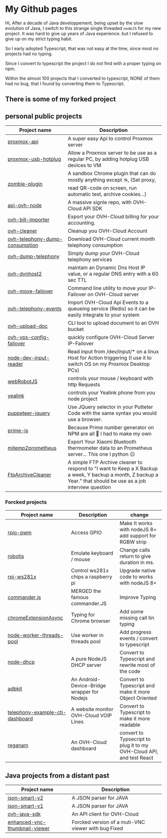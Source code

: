 # My Github pages

Hi, After a decade of Java developpement, being upset by the slow evolution of Java, I switch to this strange single threaded `nodeJS` for my new project. It was hard to give up years of Java experience. but I refused to give up on my strict typing habit.

So I early adopted Typescript, that was not easy at the time, since most no projects had no typing.

Since I convert to typescript the project I do not find with a proper typing on npm.

Within the almost 100 projects that I converted to typescript, NONE of them had no bug, that I found by converting them to Typescript.

## There is some of my forked project

## personal public projects

| Project name                                                                                                 | Description                                                                             |
|--------------------------------------------------------------------------------------------------------------|-----------------------------------------------------------------------------------------|
|[proxmox-api](https://github.com/UrielCh/proxmox-api)                                                         | A super easy Api to control Proxmox server                                              |
|[proxmox-usb-hotplug](https://github.com/UrielCh/proxmox-api/tree/master/proxmox-usb-hotplug)                 | Allow a Proxmox server to be use as a regular PC, by adding hotplug USB devices to VM   |
|[zombie-plugin](https://github.com/UrielCh/zombie-plugin)                                                     | A sandbox Chrome plugin that can do mostly anything except :coffee:, (Set proxy, read QR-code on screen, run automatic test, archive cookies...) |
|[api-ovh-node](https://github.com/UrielCh/api-ovh-node)                                                       | A massive signle repo, with OVH-Cloud API SDK                                           |
|[ovh-bill-importer](https://github.com/UrielCh/api-ovh-node/tree/master/samples/ovh-bill-importer)            | Export your OVH-Cloud billing for your accounting.                                      |
|[ovh-cleaner](https://github.com/UrielCh/api-ovh-node/tree/master/samples/ovh-cleaner)                        | Cleanup you OVH-Cloud Account                                                           |
|[ovh-telephony-dump-consumption](https://github.com/UrielCh/api-ovh-node/tree/master/samples/ovh-delete-service)| Download OVH-Cloud current month telephony consumption                                |
|[ovh-dump-telephony](https://github.com/UrielCh/api-ovh-node/tree/master/samples/ovh-dump-telephony)          | Simply dump your OVH-Cloud telephony services                                           |
|[ovh-dynhost2](https://github.com/UrielCh/api-ovh-node/tree/master/samples/ovh-dynhost2)                      | maintain an Dynamic Dns Host IP value, or a regular DNS entry with a 60 sec TTL         |
|[ovh-move-failover](https://github.com/UrielCh/api-ovh-node/tree/master/samples/ovh-move-failover)            | Command line utility to move your IP-Failover on OVH-Cloud server                       |
|[ovh-telephony-events](https://github.com/UrielCh/api-ovh-node/tree/master/samples/ovh-telephony-events)      |Import OVH-Cloud Api Events to a queueing service (Redis) so it can be easily integrate to your system |
|[ovh-upload-doc](https://github.com/UrielCh/api-ovh-node/tree/master/samples/ovh-upload-doc)                  | CLI tool to upload document to an OVH bucket                                            |
|[ovh-vps-config-failover](https://github.com/UrielCh/api-ovh-node/tree/master/samples/ovh-vps-config-failover)| quickly configure OVH-Cloud Server IP-Failover                                          |
|[node-dev-input-reader](https://github.com/UrielCh/node-dev-input-reader)                                     | Read input from /dev/input/* on a linux Host for Action triggering (I use it to switch OS on my Proxmox Desktop PCs) |
|[webRobotJS](https://github.com/UrielCh/webRobotJS)                                                           | controls your mouse / keyboard with http Requests                                       |
|[yealink](https://github.com/UrielCh/yealink)                                                                 | controls your Yealink phone from you node project                                       |
|[puppeteer-jquery](https://github.com/UrielCh/puppeteer-jquery)                                               | Use JQuery selector in your Putteter Code with the same syntax you would use a browser. |
|[prime-js](https://github.com/UrielCh/prime-js)                                                               | Because Prime number generator on NPM are all :shit: I had to make my own               |
|[mitemp2prometheus](https://github.com/UrielCh/mitemp2prometheus)                                             | Export Your Xiaomi Bluetooth thermometer data to an Prometheus server... This one I python :expressionless: |
|[FtpArchiveCleaner](https://github.com/UrielCh/FtpArchiveCleaner/blob/master/index.js)                        | A simple FTP Archive cleaner to respond to "I want to Keep a X Backup a week, Y backup a month, Z backup a Year." that should be use as a job interview question |

### Forcked projects

| Project name                                                                                 | Description                                  | change                                                               |
|----------------------------------------------------------------------------------------------|----------------------------------------------|----------------------------------------------------------------------|
|[rpio-pwm](https://github.com/UrielCh/rpio-pwm)                                               | Access GPIO                                  | Make It works with nodeJS 8+ add support for RGBW strip              |
|[robotjs](https://github.com/UrielCh/robotjs)                                                 | Emulate keyboard / mouse                     | Change calls return to give duration in ms.                          |
|[rpi-ws281x](https://github.com/UrielCh/rpi-ws281x)                                           | Control ws281x chips a raspberry pi          | Upgrade native code to works with nodeJS 8+                          |
|[commander.js](https://github.com/UrielCh/commander.js)                                       | MERGED the famous commander.JS               | Improve Typing                                                       |
|[chromeExtensionAsync](https://github.com/UrielCh/chromeExtensionAsync)                       | Typing for Chrome browser                    | Add some missing call tin typing                                     |
|[node-worker-threads-pool](https://github.com/UrielCh/node-worker-threads-pool)               | Use worker in threads pool                   | Add progress events / convert to typescript                          |
|[node-dhcp](https://github.com/UrielCh/node-dhcp)                                             | A pure NodeJS DHCP server                    | Convert to Typescript and rewrite most of the code                   |
|[adbkit](https://github.com/UrielCh/adbkit)                                                   | An Android-Device-Bridge wrapper for Nodejs  | Convert to Typescript and make it more Object Oriented               |
|[telephony-example-cti-dashboard](https://github.com/UrielCh/telephony-example-cti-dashboard) | A website monitor OVH-Cloud VOIP Lines       | Convert to Typescript to make it more readable                       |
|[reganam](https://github.com/UrielCh/reganam)                                                 | An OVH-Cloud dashboard                       | convert to Typsecript to plug it to my OVH-Cloud API, and test React |

## Java projects from a distant past

| Project name                                                                                 | Description                                         |
|----------------------------------------------------------------------------------------------|-----------------------------------------------------|
|[json-smart-v2](https://github.com/netplex/json-smart-v2)                                     | A JSON parser for JAVA                              |
|[json-smart-v1](https://github.com/netplex/json-smart-v1)                                     | A JSON parser for JAVA                              |
|[ovh-java-sdk](https://github.com/UrielCh/ovh-java-sdk)                                       | An API client for OVH-Cloud                         |
|[enhanced-vnc-thumbnail-viewer](https://github.com/UrielCh/enhanced-vnc-thumbnail-viewer)     | Forcked version of a muti-VNC viewer with bug Fixed |

